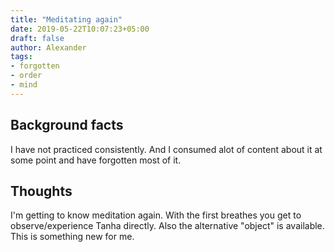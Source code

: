 ```yaml
---
title: "Meditating again"
date: 2019-05-22T10:07:23+05:00
draft: false
author: Alexander
tags:
- forgotten
- order
- mind
---
```


## Background facts

I have not practiced consistently.
And I consumed alot of content about it at some point and have forgotten most of it.

## Thoughts

I'm getting to know meditation again.
With the first breathes you get to observe/experience Tanha directly.
Also the alternative "object" is available.
This is something new for me.
